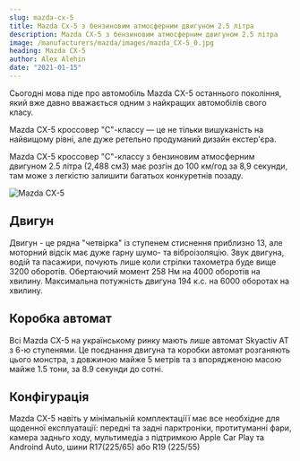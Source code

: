 ```yaml
---
slug: mazda-cx-5
title: Mazda Cx-5 з бензиновим атмосферним двигуном 2.5 літра
description: Mazda CX-5 з бензиновим атмосферним двигуном 2.5 літра
image: /manufacturers/mazda/images/mazda_CX-5_0.jpg
heading: Mazda CX-5 
author: Alex Alehin
date: "2021-01-15"
---
```

Сьогодні мова піде про автомобіль Mazda CX-5 останнього покоління, який вже давно вважається одним з найкращих автомобілів свого класу.<!-- sep -->

Mazda CX-5 кроссовер "С"-классу — це не тільки вишуканість на найвищому рівні, але дуже ретельно продуманий дизайн екстер'єра.

Mazda CX-5 кроссовер "С"-классу з бензиновим атмосферним двигуном 2.5 літра (2,488 см3) має розгін до 100 км/год за 8,9 секунди, там може з легкістю залишити багатьох конкуретнів позаду. 

![Mazda CX-5](/manufacturers/mazda/images/mazda_CX-5_1.jpg)

## Двигун

Двигун - це рядна "четвірка" із ступенем стиснення приблизно 13, але моторний відсік має дуже гарну шумо- та віброізоляцію. Звук двигуна, водій та пасажири, почують лише коли стрілки тахометра буде вище 3200 оборотів. Обертаючий момент 258 Нм на 4000 оборотів на хвилину. Максимальна потужність двигуна 194 к.с. на 6000 оборотах на хвилину.

## Коробка автомат

Всі Mazda CX-5 на українському ринку мають лише автомат Skyactiv AT з 6-ю ступенями. Це поєднання двигуна та коробки автомат розганяють цього монстра, з довжиною майже 5 метрів та з впорядженою масою майже 1.5 тони, за 8.9 секунди до сотні.

## Конфігурація

Mazda CX-5 навіть у мінімальній комплектаціїї має все необхідне для щоденної експлуатації: передні та задні парктроніки, протитуманні фари, камера задньго ходу, мультимедіа з підтримкою Apple Car Play та Androind Auto, шини R17(225/65) або R19 (225/55)